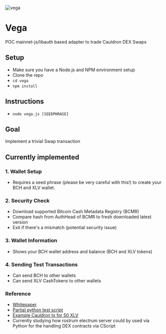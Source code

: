 ![vega](https://lovetillion.org/i/vega.png)
# Vega
POC mainnet-js/libauth based adapter to trade Cauldron DEX Swaps

## Setup

* Make sure you have a Node.js and NPM environment setup
* Clone the repo
* ```cd vega```
* ```npm install```

## Instructions

* ```node vega.js [SEEDPHRASE]```

## Goal

Implement a trivial Swap transaction

## Currently implemented

### 1. Wallet Setup

- Requires a seed phrase (please be very careful with this!) to create your BCH and XLV wallet.

### 2. Security Check

- Download supported Bitcoin Cash Metadata Registry (BCMR)
- Compare hash from AuthHead of BCMR to fresh downloaded latest version
- Exit if there's a mismatch (potential security issue)

### 3. Wallet Information

- Shows your BCH wallet address and balance (BCH and XLV tokens)

### 4. Sending Test Transactions

- Can send BCH to other wallets
- Can send XLV CashTokens to other wallets

### Reference

* [Whitepaper](https://docs.riftenlabs.com/cauldron/whitepaper/)
* [Partial python test script](https://gist.githubusercontent.com/dagurval/7b84057868ca3512138466e0b2d4fb65/raw/d7082cb944d4be6c9749811a5494aa2bfb6765ae/gistfile1.txt)
* [Example Cauldron tx for 50 XLV](https://explorer.bitcoinunlimited.info/tx/35d73e7e5aa4942e3f1b7bcaf1b1c2f9897e863f37e68c2b9858759fd3e76c62)
* Currently studying how rostrum electrum server could by used via Python for the handling DEX contracts via CScript

